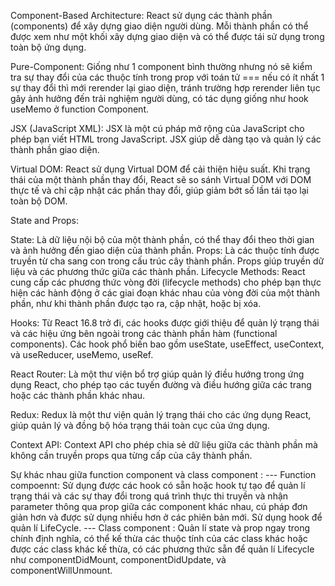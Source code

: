 
Component-Based Architecture: React sử dụng các thành phần (components) để xây dựng giao diện người dùng. Mỗi thành phần có thể được xem như một khối xây dựng giao diện và có thể được tái sử dụng trong toàn bộ ứng dụng.

Pure-Component: Giống như 1 component bình thường nhưng nó sẽ kiểm tra sự thay đổi của các thuộc tính trong prop với toán tử === nếu có ít nhất 1 sự thay đổi thì mới rerender lại giao diện, tránh trường hợp rerender liên tục gây ảnh hưởng đến 
trải nghiệm người dùng, có tác dụng giống như hook useMemo ở function Component.

JSX (JavaScript XML): JSX là một cú pháp mở rộng của JavaScript cho phép bạn viết HTML trong JavaScript. JSX giúp dễ dàng tạo và quản lý các thành phần giao diện.

Virtual DOM: React sử dụng Virtual DOM để cải thiện hiệu suất. Khi trạng thái của một thành phần thay đổi, React sẽ so sánh Virtual DOM với DOM thực tế và chỉ cập nhật các phần thay đổi, giúp giảm bớt số lần tái tạo lại toàn bộ DOM.

State and Props:

State: Là dữ liệu nội bộ của một thành phần, có thể thay đổi theo thời gian và ảnh hưởng đến giao diện của thành phần.
Props: Là các thuộc tính được truyền từ cha sang con trong cấu trúc cây thành phần. Props giúp truyền dữ liệu và các phương thức giữa các thành phần.
Lifecycle Methods: React cung cấp các phương thức vòng đời (lifecycle methods) cho phép bạn thực hiện các hành động ở các giai đoạn khác nhau của vòng đời của một thành phần, như khi thành phần được tạo ra, cập nhật, hoặc bị xóa.

Hooks: Từ React 16.8 trở đi, các hooks được giới thiệu để quản lý trạng thái và các hiệu ứng bên ngoài trong các thành phần hàm (functional components). Các hook phổ biến bao gồm useState, useEffect, useContext, và useReducer, useMemo, useRef.

React Router: Là một thư viện bổ trợ giúp quản lý điều hướng trong ứng dụng React, cho phép tạo các tuyến đường và điều hướng giữa các trang hoặc các thành phần khác nhau.

Redux: Redux là một thư viện quản lý trạng thái cho các ứng dụng React, giúp quản lý và đồng bộ hóa trạng thái toàn cục của ứng dụng.

Context API: Context API cho phép chia sẻ dữ liệu giữa các thành phần mà không cần truyền props qua từng cấp của cây thành phần.

Sự khác nhau giữa function component và class component :
--- Function compoennt: Sử dụng được các hook có sẵn hoặc hook tự tạo để quản lí trạng thái và các sự thay đổi trong quá trình thực thi truyền và nhận parameter thông qua prop giữa các component khác nhau, cú pháp đơn giản hơn và được sử dụng nhiều
hơn ở các phiên bản mới. Sử dụng hook để quản lí LifeCycle.
--- Class component : Quản lí state và prop ngay trong chính định nghĩa, có thể kế thừa các thuộc tính của các class khác hoặc được các class khác kế thừa, có các phương thức sẵn để quản lí Lifecycle như componentDidMount, componentDidUpdate, và
componentWillUnmount.
